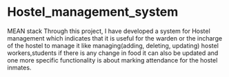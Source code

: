 # Hostel_management_system
MEAN stack
Through this project, I have developed a system for Hostel management which indicates that it is useful for the warden or the incharge of the hostel to manage it like managing(adding, deleting, updating) hostel workers,students if there is any change in food it can also be updated and one more specific functionality is about marking attendance for the hostel inmates.
